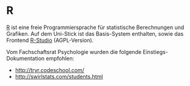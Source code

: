 # R

[R](https://cran.r-project.org/) ist eine freie Programmiersprache für
statistische Berechnungen und Grafiken. Auf dem Uni-Stick ist das Basis-System enthalten,
sowie das Frontend [R-Studio](https://www.rstudio.com/) (AGPL-Version).

Vom Fachschaftsrat Psychologie wurden die folgende Einstiegs-Dokumentation empfohlen:
- http://tryr.codeschool.com/
- http://swirlstats.com/students.html


